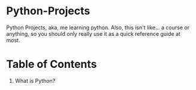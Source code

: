 # Python-Projects
Python Projects, aka, me learning python. Also, this isn't like... a course or anything, so you should only really use it as a quick reference guide at most.


# Table of Contents 
1. What is Python?
